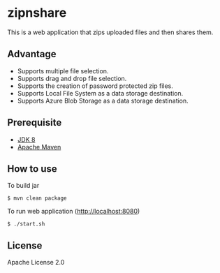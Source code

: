 # zipnshare

This is a web application that zips uploaded files and then shares them.

## Advantage

* Supports multiple file selection.
* Supports drag and drop file selection.
* Supports the creation of password protected zip files.
* Supports Local File System as a data storage destination.
* Supports Azure Blob Storage as a data storage destination.


## Prerequisite

* [JDK 8](https://www.oracle.com/java/technologies/javase/javase-jdk8-downloads.html)
* [Apache Maven](https://maven.apache.org/download.cgi)


## How to use

To build jar
```
$ mvn clean package
```

To run web application
([http://localhost:8080](http://localhost:8080))

```
$ ./start.sh
```


## License

Apache License 2.0


